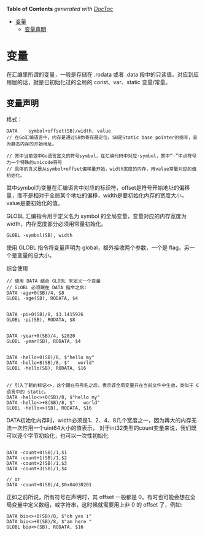 <!-- START doctoc generated TOC please keep comment here to allow auto update -->
<!-- DON'T EDIT THIS SECTION, INSTEAD RE-RUN doctoc TO UPDATE -->
**Table of Contents**  *generated with [DocToc](https://github.com/thlorenz/doctoc)*

- [变量](#%E5%8F%98%E9%87%8F)
  - [变量声明](#%E5%8F%98%E9%87%8F%E5%A3%B0%E6%98%8E)

<!-- END doctoc generated TOC please keep comment here to allow auto update -->

# 变量

在汇编里所谓的变量，一般是存储在 .rodata 或者 .data 段中的只读值。对应到应用层的话，就是已初始化过的全局的 const、var、static 变量/常量。

## 变量声明
格式：
```cgo
DATA    symbol+offset(SB)/width, value
// 在Go汇编语言中，内存是通过SB伪寄存器定位。SB是Static base pointer的缩写，意为静态内存的开始地址。

// 其中当前包中Go语言定义的符号symbol，在汇编代码中对应·symbol，其中“·”中点符号为一个特殊的unicode符号
// 具体的含义是从symbol+offset偏移量开始，width宽度的内存，用value常量对应的值初始化。
```
其中symbol为变量在汇编语言中对应的标识符，offset是符号开始地址的偏移量，而不是相对于全局某个地址的偏移，width是要初始化内存的宽度大小，value是要初始化的值。

GLOBL 汇编指令用于定义名为 symbol 的全局变量，变量对应的内存宽度为 width，内存宽度部分必须用常量初始化。

```cgo
GLOBL ·symbol(SB), width
```
使用 GLOBL 指令将变量声明为 global，额外接收两个参数，一个是 flag，另一个是变量的总大小。

综合使用
```cgo
// 使用 DATA 结合 GLOBL 来定义一个变量
// GLOBL 必须跟在 DATA 指令之后:
DATA ·age+0(SB)/4, $8  
GLOBL ·age(SB), RODATA, $4


DATA ·pi+0(SB)/8, $3.1415926 
GLOBL ·pi(SB), RODATA, $8


DATA ·year+0(SB)/4, $2020 
GLOBL ·year(SB), RODATA, $4


DATA ·hello+0(SB)/8, $"hello my" 
DATA ·hello+8(SB)/8, $"   world" 
GLOBL ·hello(SB), RODATA, $16 


// 引入了新的标记<>，这个跟在符号名之后，表示该全局变量只在当前文件中生效，类似于 C 语言中的 static。
DATA ·hello<>+0(SB)/8, $"hello my" 
DATA ·hello<>+8(SB)/8, $"   world" 
GLOBL ·hello<>(SB), RODATA, $16
```


DATA初始化内存时，width必须是1、2、4、8几个宽度之一，因为再大的内存无法一次性用一个uint64大小的值表示，
对于int32类型的count变量来说，我们既可以逐个字节初始化，也可以一次性初始化
```assembly

DATA ·count+0(SB)/1,$1
DATA ·count+1(SB)/1,$2
DATA ·count+2(SB)/1,$3
DATA ·count+3(SB)/1,$4

// or
DATA ·count+0(SB)/4,$0x04030201

```
正如之前所说，所有符号在声明时，其 offset 一般都是 0。有时也可能会想在全局变量中定义数组，或字符串，这时候就需要用上非 0 的 offset 了，例如:
```cgo
DATA bio<>+0(SB)/8, $"oh yes i"
DATA bio<>+8(SB)/8, $"am here "
GLOBL bio<>(SB), RODATA, $16
```
